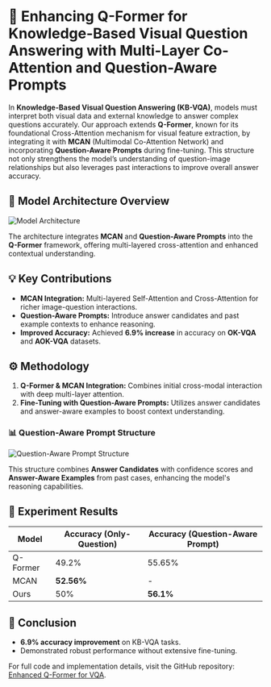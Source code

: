 # 🎯 Enhancing Q-Former for Knowledge-Based Visual Question Answering with Multi-Layer Co-Attention and Question-Aware Prompts

In **Knowledge-Based Visual Question Answering (KB-VQA)**, models must interpret both visual data and external knowledge to answer complex questions accurately. Our approach extends **Q-Former**, known for its foundational Cross-Attention mechanism for visual feature extraction, by integrating it with **MCAN** (Multimodal Co-Attention Network) and incorporating **Question-Aware Prompts** during fine-tuning. This structure not only strengthens the model’s understanding of question-image relationships but also leverages past interactions to improve overall answer accuracy.

## 🧠 Model Architecture Overview

![Model Architecture](https://github.com/user-attachments/assets/f3f6f41f-1ac4-43b8-b4d7-f99369a655ea)

The architecture integrates **MCAN** and **Question-Aware Prompts** into the **Q-Former** framework, offering multi-layered cross-attention and enhanced contextual understanding.

## 💡 Key Contributions
- **MCAN Integration:** Multi-layered Self-Attention and Cross-Attention for richer image-question interactions.
- **Question-Aware Prompts:** Introduce answer candidates and past example contexts to enhance reasoning.
- **Improved Accuracy:** Achieved **6.9% increase** in accuracy on **OK-VQA** and **AOK-VQA** datasets.

## ⚙️ Methodology
1. **Q-Former & MCAN Integration:** Combines initial cross-modal interaction with deep multi-layer attention.
2. **Fine-Tuning with Question-Aware Prompts:** Utilizes answer candidates and answer-aware examples to boost context understanding.

### 📊 Question-Aware Prompt Structure

![Question-Aware Prompt Structure](https://github.com/user-attachments/assets/53953d81-aa90-48cf-83c7-257e7d3eed87)

This structure combines **Answer Candidates** with confidence scores and **Answer-Aware Examples** from past cases, enhancing the model's reasoning capabilities.

## 🚀 Experiment Results
| Model           | Accuracy (Only-Question) | Accuracy (Question-Aware Prompt) |
|-----------------|--------------------------|----------------------------------|
| Q-Former        | 49.2%                     | 55.65%                          |
| MCAN            | **52.56%**                | -                                |
| Ours            | 50%                       | **56.1%**                        |

## 🎯 Conclusion
- **6.9% accuracy improvement** on KB-VQA tasks.
- Demonstrated robust performance without extensive fine-tuning.

For full code and implementation details, visit the GitHub repository: [Enhanced Q-Former for VQA](https://github.com/pej0918/Enhanced-QFormer-VQA).

